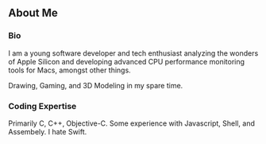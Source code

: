 ## About Me 
### Bio
I am a young software developer and tech enthusiast analyzing the wonders of Apple Silicon and developing advanced CPU performance monitoring tools for Macs, amongst other things.

Drawing, Gaming, and 3D Modeling in my spare time.

<!--I recently tested out the Apple App Store experience with a simple WatchOS app called Coin Fliporator. You can check it out [here](https://apps.apple.com/us/app/coin-fliporator/id1611054060) if you'd like.-->

### Coding Expertise
Primarily C, C++, Objective-C. Some experience with Javascript, Shell, and Assembely. I hate Swift.

<!--### Support
If you would like to support me efforts, you can donate to my [Cash App.](https://cash.app/$bitespotatobacks)-->
